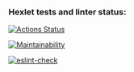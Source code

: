 ### Hexlet tests and linter status:
[![Actions Status](https://github.com/programcuser/frontend-project-lvl1/workflows/hexlet-check/badge.svg)](https://github.com/programcuser/frontend-project-lvl1/actions)

[![Maintainability](https://api.codeclimate.com/v1/badges/6872f35b59cd0605bc96/maintainability)](https://codeclimate.com/github/programcuser/frontend-project-lvl1/maintainability)

[![eslint-check](https://github.com/programcuser/frontend-project-lvl1/actions/workflows/eslint-check.yml/badge.svg)](https://github.com/programcuser/frontend-project-lvl1/actions/workflows/eslint-check.yml)
